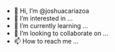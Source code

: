 - 👋 Hi, I’m @joshuacariazoa
- 👀 I’m interested in ...
- 🌱 I’m currently learning ...
- 💞️ I’m looking to collaborate on ...
- 📫 How to reach me ...

<!---
joshuacariazoa/joshuacariazoa is a ✨ special ✨ repository because its `README.md` (this file) appears on your GitHub profile.
You can click the Preview link to take a look at your changes.
--->